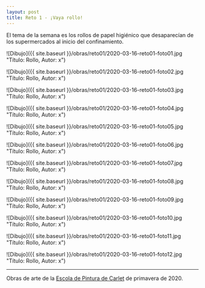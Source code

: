 ```yaml
---
layout: post
title: Reto 1 - ¡Vaya rollo!
---
```


El tema de la semana es los rollos de papel higiénico que desaparecían de los supermercados al inicio del confinamiento.


![Dibujo]({{ site.baseurl }}/obras/reto01/2020-03-16-reto01-foto01.jpg "Título: Rollo, Autor: x")

![Dibujo]({{ site.baseurl }}/obras/reto01/2020-03-16-reto01-foto02.jpg "Título: Rollo, Autor: x")

![Dibujo]({{ site.baseurl }}/obras/reto01/2020-03-16-reto01-foto03.jpg "Título: Rollo, Autor: x")

![Dibujo]({{ site.baseurl }}/obras/reto01/2020-03-16-reto01-foto04.jpg "Título: Rollo, Autor: x")

![Dibujo]({{ site.baseurl }}/obras/reto01/2020-03-16-reto01-foto05.jpg "Título: Rollo, Autor: x")

![Dibujo]({{ site.baseurl }}/obras/reto01/2020-03-16-reto01-foto06.jpg "Título: Rollo, Autor: x")

![Dibujo]({{ site.baseurl }}/obras/reto01/2020-03-16-reto01-foto07.jpg "Título: Rollo, Autor: x")

![Dibujo]({{ site.baseurl }}/obras/reto01/2020-03-16-reto01-foto08.jpg "Título: Rollo, Autor: x")

![Dibujo]({{ site.baseurl }}/obras/reto01/2020-03-16-reto01-foto09.jpg "Título: Rollo, Autor: x")

![Dibujo]({{ site.baseurl }}/obras/reto01/2020-03-16-reto01-foto10.jpg "Título: Rollo, Autor: x")

![Dibujo]({{ site.baseurl }}/obras/reto01/2020-03-16-reto01-foto11.jpg "Título: Rollo, Autor: x")

![Dibujo]({{ site.baseurl }}/obras/reto01/2020-03-16-reto01-foto12.jpg "Título: Rollo, Autor: x")

---

Obras de arte de la [Escola de Pintura de Carlet](https://arte.pinturitas.com) de primavera de 2020.
